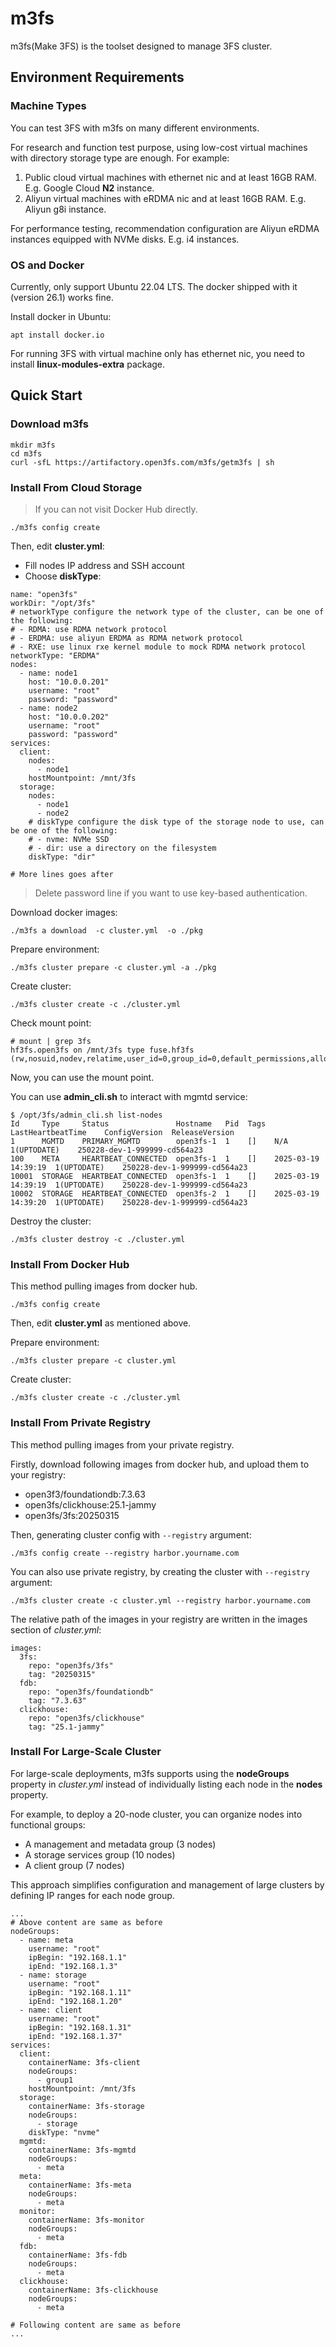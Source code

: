 # m3fs
m3fs(Make 3FS) is the toolset designed to manage 3FS cluster.

## Environment Requirements

### Machine Types

You can test 3FS with m3fs on many different environments.

For research and function test purpose, using low-cost virtual machines with directory storage type are enough. For example:

1. Public cloud virtual machines with ethernet nic and at least 16GB RAM. E.g. Google Cloud **N2** instance.
1. Aliyun virtual machines with eRDMA nic and at least 16GB RAM. E.g. Aliyun g8i instance.

For performance testing, recommendation configuration are Aliyun eRDMA instances equipped with NVMe disks. E.g. i4 instances.

### OS and Docker

Currently, only support Ubuntu 22.04 LTS. The docker shipped with it (version 26.1) works fine.

Install docker in Ubuntu:

```
apt install docker.io
```

For running 3FS with virtual machine only has ethernet nic, you need to install **linux-modules-extra** package.

## Quick Start

### Download m3fs

```
mkdir m3fs
cd m3fs
curl -sfL https://artifactory.open3fs.com/m3fs/getm3fs | sh
```

### Install From Cloud Storage

> If you can not visit  Docker Hub directly.

```
./m3fs config create
```

Then, edit **cluster.yml**:

- Fill nodes IP address and SSH account
- Choose **diskType**:

```
name: "open3fs"
workDir: "/opt/3fs"
# networkType configure the network type of the cluster, can be one of the following:
# - RDMA: use RDMA network protocol
# - ERDMA: use aliyun ERDMA as RDMA network protocol
# - RXE: use linux rxe kernel module to mock RDMA network protocol
networkType: "ERDMA"
nodes:
  - name: node1
    host: "10.0.0.201"
    username: "root"
    password: "password"
  - name: node2
    host: "10.0.0.202"
    username: "root"
    password: "password"
services:
  client:
    nodes:
      - node1
    hostMountpoint: /mnt/3fs
  storage:
    nodes:
      - node1
      - node2
    # diskType configure the disk type of the storage node to use, can be one of the following:
    # - nvme: NVMe SSD
    # - dir: use a directory on the filesystem
    diskType: "dir"

# More lines goes after
```

> Delete password line if you want to use key-based authentication.

Download docker images:

```
./m3fs a download  -c cluster.yml  -o ./pkg
```

Prepare environment:

```
./m3fs cluster prepare -c cluster.yml -a ./pkg
```

Create cluster:

```
./m3fs cluster create -c ./cluster.yml
```

Check mount point:

```
# mount | grep 3fs
hf3fs.open3fs on /mnt/3fs type fuse.hf3fs (rw,nosuid,nodev,relatime,user_id=0,group_id=0,default_permissions,allow_other,max_read=1048576)
```

Now, you can use the mount point.

You can use **admin_cli.sh** to interact with mgmtd service:

```
$ /opt/3fs/admin_cli.sh list-nodes
Id     Type     Status               Hostname   Pid  Tags  LastHeartbeatTime    ConfigVersion  ReleaseVersion
1      MGMTD    PRIMARY_MGMTD        open3fs-1  1    []    N/A                  1(UPTODATE)    250228-dev-1-999999-cd564a23
100    META     HEARTBEAT_CONNECTED  open3fs-1  1    []    2025-03-19 14:39:19  1(UPTODATE)    250228-dev-1-999999-cd564a23
10001  STORAGE  HEARTBEAT_CONNECTED  open3fs-1  1    []    2025-03-19 14:39:19  1(UPTODATE)    250228-dev-1-999999-cd564a23
10002  STORAGE  HEARTBEAT_CONNECTED  open3fs-2  1    []    2025-03-19 14:39:20  1(UPTODATE)    250228-dev-1-999999-cd564a23
```

Destroy the cluster:

```
./m3fs cluster destroy -c ./cluster.yml
```

### Install From Docker Hub

This method pulling images from docker hub.

```
./m3fs config create
```

Then, edit **cluster.yml** as mentioned above.

Prepare environment:

```
./m3fs cluster prepare -c cluster.yml
```

Create cluster:

```
./m3fs cluster create -c ./cluster.yml
```

### Install From Private Registry

This method pulling images from your private registry.

Firstly, download following images from docker hub, and upload them to your registry:

- open3f3/foundationdb:7.3.63
- open3fs/clickhouse:25.1-jammy
- open3fs/3fs:20250315

Then, generating cluster config with `--registry` argument:

```
./m3fs config create --registry harbor.yourname.com
```

You can also use private registry, by creating the cluster with `--registry` argument:

```
./m3fs cluster create -c cluster.yml --registry harbor.yourname.com
```

The relative path of the images in your registry are written in the images section of *cluster.yml*:

```
images:
  3fs:
    repo: "open3fs/3fs"
    tag: "20250315"
  fdb: 
    repo: "open3fs/foundationdb"
    tag: "7.3.63"
  clickhouse:
    repo: "open3fs/clickhouse"
    tag: "25.1-jammy"
```

### Install For Large-Scale Cluster

For large-scale deployments, m3fs supports using the **nodeGroups** property in *cluster.yml* instead of individually listing each node in the **nodes** property.

For example, to deploy a 20-node cluster, you can organize nodes into functional groups:

- A management and metadata group (3 nodes)
- A storage services group (10 nodes)
- A client group (7 nodes)

This approach simplifies configuration and management of large clusters by defining IP ranges for each node group.

```
...
# Above content are same as before
nodeGroups:
  - name: meta
    username: "root"
    ipBegin: "192.168.1.1"
    ipEnd: "192.168.1.3"
  - name: storage
    username: "root"
    ipBegin: "192.168.1.11"
    ipEnd: "192.168.1.20"
  - name: client
    username: "root"
    ipBegin: "192.168.1.31"
    ipEnd: "192.168.1.37"
services:
  client:
    containerName: 3fs-client
    nodeGroups:
      - group1
    hostMountpoint: /mnt/3fs
  storage:
    containerName: 3fs-storage
    nodeGroups:
      - storage
    diskType: "nvme"
  mgmtd:
    containerName: 3fs-mgmtd
    nodeGroups:
      - meta
  meta:
    containerName: 3fs-meta
    nodeGroups:
      - meta
  monitor:
    containerName: 3fs-monitor
    nodeGroups:
      - meta
  fdb:
    containerName: 3fs-fdb
    nodeGroups:
      - meta
  clickhouse:
    containerName: 3fs-clickhouse
    nodeGroups:
      - meta

# Following content are same as before
...
```

